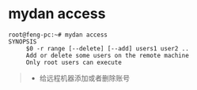 # mydan access
```
root@feng-pc:~# mydan access
SYNOPSIS
     $0 -r range [--delete] [--add] users1 user2 ..
     Add or delete some users on the remote machine
     Only root users can execute
```
> * 给远程机器添加或者删除账号
